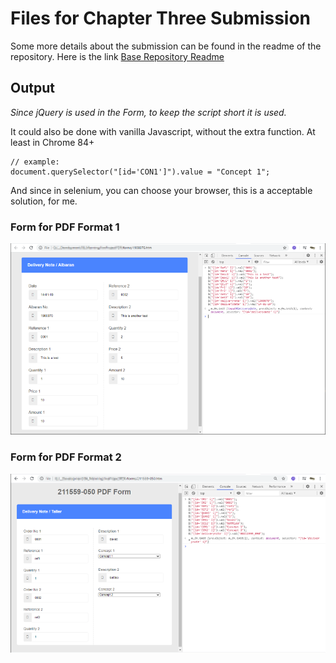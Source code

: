 # Files for Chapter Three Submission

Some more details about the submission can be found in the readme of the repository.
Here is the link [Base Repository Readme](../../readme.md)

## Output  

_Since jQuery is used in the Form, to keep the script short it is used._  

It could also be done with vanilla Javascript, without the extra function. At least in Chrome 84+  

    // example:  
    document.querySelector("[id='CON1']").value = "Concept 1";

And since in selenium, you can choose your browser, this is a acceptable solution, for me.

### Form for PDF Format 1
![Screenshot of Browser after Javascript execution Format 1](../../readme/screenshot_0003.png)

### Form for PDF Format 2
![Screenshot of Browser after Javascript execution Format 2](../../readme/screenshot_0002.png)

